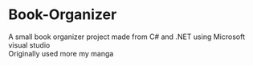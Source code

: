 # Book-Organizer
A small book organizer project made from C# and .NET using Microsoft visual studio <br>
Originally used more my manga
